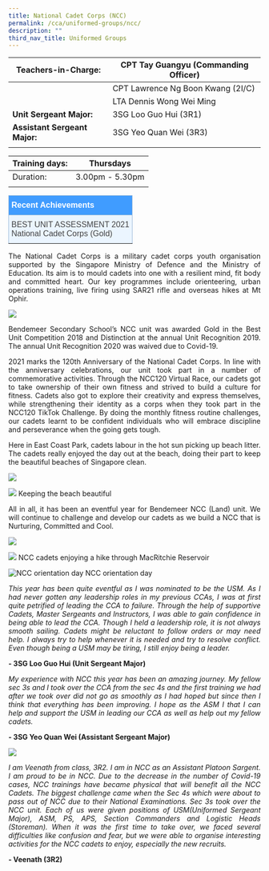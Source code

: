 ```yaml
---
title: National Cadet Corps (NCC)
permalink: /cca/uniformed-groups/ncc/
description: ""
third_nav_title: Uniformed Groups
---
```

|  **Teachers-in-Charge:** | CPT Tay Guangyu (Commanding Officer) | 
| -------- | -------- |
|  | CPT Lawrence Ng Boon Kwang (2I/C) |
|  | LTA Dennis Wong Wei Ming|
|**Unit Sergeant Major:** |  3SG Loo Guo Hui (3R1) |
|**Assistant Sergeant Major:** |  3SG Yeo Quan Wei (3R3)  |
|  |  |

| Training days: | Thursdays  |
| - | -|
| Duration: |  3.00pm - 5.30pm |
|  |  |

 
 <style type="text/css">
.tg  {border-collapse:collapse;border-color:#9ABAD9;border-spacing:0;}
.tg td{background-color:#EBF5FF;border-color:#9ABAD9;border-style:solid;border-width:1px;color:#444;
  font-family:Arial, sans-serif;font-size:14px;overflow:hidden;padding:10px 5px;word-break:normal;}
.tg th{background-color:#409cff;border-color:#9ABAD9;border-style:solid;border-width:1px;color:#fff;
  font-family:Arial, sans-serif;font-size:14px;font-weight:normal;overflow:hidden;padding:10px 5px;word-break:normal;}
.tg .tg-3jrd{border-color:inherit;font-family:"Lucida Sans Unicode", "Lucida Grande", sans-serif !important;font-size:medium;
  text-align:left;vertical-align:top}
</style>
<table class="tg">
<thead>
  <tr>
		<th class="tg-3jrd"><b>Recent Achievements</b><br></th>
  </tr>
</thead>
<tbody>
  <tr>
    <td class="tg-3jrd">BEST UNIT ASSESSMENT 2021
<br>National Cadet Corps (Gold)</td>
  </tr>
</tbody>
</table>

<p style="text-align:justify">The National Cadet Corps is a military cadet corps youth organisation supported by the Singapore Ministry of Defence and the Ministry of Education. Its aim is to mould cadets into one with a resilient mind, fit body and committed heart. Our key programmes include orienteering, urban operations training, live firing using SAR21 rifle and overseas hikes at Mt Ophir.</p>

![](/images/Cca/cca-ncc-01.jpg)

<p style="text-align:justify">Bendemeer Secondary School’s NCC unit was awarded Gold in the Best Unit Competition 2018 and Distinction at the annual Unit Recognition 2019. The annual Unit Recognition 2020 was waived due to Covid-19.</p>

<p style="text-align:justify">2021 marks the 120th Anniversary of the National Cadet Corps. In line with the anniversary celebrations, our unit took part in a number of commemorative activities. Through the NCC120 Virtual Race, our cadets got to take ownership of their own fitness and strived to build a culture for fitness. Cadets also got to explore their creativity and express themselves, while strengthening their identity as a corps when they took part in the NCC120 TikTok Challenge. By doing the monthly fitness routine challenges, our cadets learnt to be confident individuals who will embrace discipline and perseverance when the going gets tough.</p>


<p style="text-align:justify">Here in East Coast Park, cadets labour in the hot sun picking up beach litter. The cadets really enjoyed the day out at the beach, doing their part to keep the beautiful beaches of Singapore clean.</p>

![](/images/Cca/cca-ncc-trekking-01.jpg)

![](/images/Cca/cca-ncc-02.jpg)
Keeping the beach beautiful


<p style="text-align:justify">All in all, it has been an eventful year for Bendemeer NCC (Land) unit. We will continue to challenge and develop our cadets as we build a NCC that is Nurturing, Committed and Cool.</p>

![](/images/Cca/cca-ncc-trekking-03.jpg)

![](/images/Cca/cca-ncc-trekking-02.jpg)
NCC cadets enjoying a hike through MacRitchie Reservoir


![NCC orientation day](/images/Cca/cca-ncc-05.jpg)
NCC orientation day

<p style="text-align:justify; font-style:italic">This year has been quite eventful as I was nominated to be the USM. As I had never gotten any leadership roles in my previous CCAs, I was at first quite petrified of leading the CCA to failure. Through the help of supportive Cadets, Master Sergeants and Instructors, I was able to gain confidence in being able to lead the CCA. Though I held a leadership role, it is not always smooth sailing. Cadets might be reluctant to follow orders or may need help. I always try to help whenever it is needed and try to resolve conflict. Even though being a USM may be tiring, I still enjoy being a leader.</p>

**- 3SG Loo Guo Hui (Unit Sergeant Major)**

 

<p style="text-align:justify; font-style:italic">My experience with NCC this year has been an amazing journey. My fellow sec 3s and I  took over the CCA from the sec 4s and the first training we had after we took over did not go as smoothly as I had hoped but since then I think that everything has been improving. I hope as the ASM I that I can help and support the USM in leading our CCA as well as help out my fellow cadets.</p>

**- 3SG Yeo Quan Wei (Assistant Sergeant Major)**

 ![](/images/Cca/cca-ncc-03.jpg)

<p style="text-align:justify; font-style:italic">I am Veenath from class, 3R2. I am in NCC as an Assistant Platoon Sargent. I am proud to be in NCC. Due to the decrease in the number of Covid-19 cases, NCC trainings have became physical that will benefit all the NCC Cadets. The biggest challenge came when the Sec 4s which were about to pass out of NCC due to their National Examinations. Sec 3s took over the NCC unit. Each of us were given positions of USM(Uniformed Sergeant Major), ASM, PS, APS, Section Commanders and Logistic Heads (Storeman). When it was the first time to take over, we faced several difficulties like confusion and fear, but we were able to organise interesting activities for the NCC cadets to enjoy, especially the new recruits.</p>

**- Veenath (3R2)**